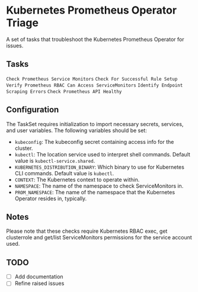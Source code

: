 # Kubernetes Prometheus Operator Triage

A set of tasks that troubleshoot the Kubernetes Prometheus Operator for issues.

## Tasks

`Check Prometheus Service Monitors`
`Check For Successful Rule Setup`
`Verify Prometheus RBAC Can Access ServiceMonitors`
`Identify Endpoint Scraping Errors`
`Check Prometheus API Healthy`

## Configuration

The TaskSet requires initialization to import necessary secrets, services, and user variables. The following variables should be set:

- `kubeconfig`: The kubeconfig secret containing access info for the cluster.
- `kubectl`: The location service used to interpret shell commands. Default value is `kubectl-service.shared`.
- `KUBERNETES_DISTRIBUTION_BINARY`: Which binary to use for Kubernetes CLI commands. Default value is `kubectl`.
- `CONTEXT`: The Kubernetes context to operate within.
- `NAMESPACE`: The name of the namespace to check ServiceMonitors in.
- `PROM_NAMESPACE`: The name of the namespace that the Kubernetes Operator resides in, typically.

## Notes

Please note that these checks require Kubernetes RBAC exec, get clusterrole and get/list ServiceMonitors permissions for the service account used.

## TODO
- [ ] Add documentation
- [ ] Refine raised issues